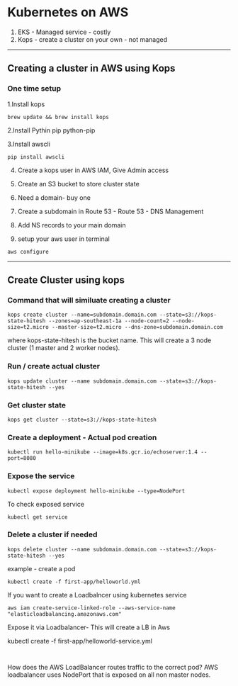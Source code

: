 # Kubernetes on AWS

1. EKS - Managed service - costly
2. Kops - create a cluster on your own - not managed


----------------------------------------------
## Creating a cluster in  AWS using Kops

### One time setup
1.Install kops
```
brew update && brew install kops
```

2.Install Pythin pip
python-pip

3.Install awscli
```
pip install awscli
```

4. Create a kops user in AWS IAM, Give Admin access

5. Create an S3 bucket to store cluster state

6. Need a domain- buy one
7. Create a subdomain in Route 53 - Route 53 - DNS Management
8. Add NS records to your main domain
9. setup your aws user in terminal
```
aws configure
```
----------------------------------------------------

## Create Cluster using kops

### Command that will similuate creating a cluster
```
kops create cluster --name=subdomain.domain.com --state=s3://kops-state-hitesh --zones=ap-southeast-1a --node-count=2 --node-size=t2.micro --master-size=t2.micro --dns-zone=subdomain.domain.com
```
where kops-state-hitesh  is the bucket name. 
This will create a 3 node cluster (1 master and 2 worker nodes).

### Run / create actual cluster
```
kops update cluster --name subdomain.domain.com --state=s3://kops-state-hitesh --yes
```

### Get cluster state
```
kops get cluster --state=s3://kops-state-hitesh
```

### Create a deployment - Actual pod creation
```
kubectl run hello-minikube --image=k8s.gcr.io/echoserver:1.4 --port=8080
```

### Expose the service
```
kubectl expose deployment hello-minikube --type=NodePort
```
To check exposed service
```
kubectl get service
```

### Delete a cluster if needed
```
kops delete cluster --name subdomain.domain.com --state=s3://kops-state-hitesh --yes
```

example - create a pod
```
kubectl create -f first-app/helloworld.yml
```
If you want to create a Loadbalncer using kubernetes service
```
aws iam create-service-linked-role --aws-service-name "elasticloadbalancing.amazonaws.com" 
```
Expose it via Loadbalancer- This will create a LB in Aws

kubectl create -f first-app/helloworld-service.yml  
```


```


How does the AWS LoadBalancer routes traffic to the correct pod?
AWS loadbalancer uses NodePort that is exposed on all non master nodes.




